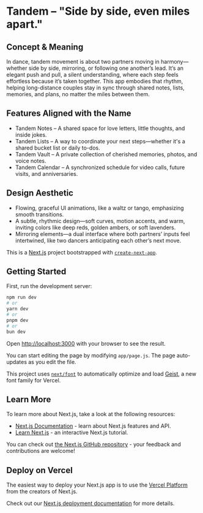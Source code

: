 # Tandem – "Side by side, even miles apart."

## Concept & Meaning

In dance, tandem movement is about two partners moving in harmony—whether side by side, mirroring, or following one another’s lead. It’s an elegant push and pull, a silent understanding, where each step feels effortless because it’s taken together. This app embodies that rhythm, helping long-distance couples stay in sync through shared notes, lists, memories, and plans, no matter the miles between them.

## Features Aligned with the Name

- Tandem Notes – A shared space for love letters, little thoughts, and inside jokes.
- Tandem Lists – A way to coordinate your next steps—whether it's a shared bucket list or daily to-dos.
- Tandem Vault – A private collection of cherished memories, photos, and voice notes.
- Tandem Calendar – A synchronized schedule for video calls, future visits, and anniversaries.

## Design Aesthetic

- Flowing, graceful UI animations, like a waltz or tango, emphasizing smooth transitions.
- A subtle, rhythmic design—soft curves, motion accents, and warm, inviting colors like deep reds, golden ambers, or soft lavenders.
- Mirroring elements—a dual interface where both partners’ inputs feel intertwined, like two dancers anticipating each other’s next move.

This is a [Next.js](https://nextjs.org) project bootstrapped with [`create-next-app`](https://github.com/vercel/next.js/tree/canary/packages/create-next-app).

## Getting Started

First, run the development server:

```bash
npm run dev
# or
yarn dev
# or
pnpm dev
# or
bun dev
```

Open [http://localhost:3000](http://localhost:3000) with your browser to see the result.

You can start editing the page by modifying `app/page.js`. The page auto-updates as you edit the file.

This project uses [`next/font`](https://nextjs.org/docs/app/building-your-application/optimizing/fonts) to automatically optimize and load [Geist](https://vercel.com/font), a new font family for Vercel.

## Learn More

To learn more about Next.js, take a look at the following resources:

- [Next.js Documentation](https://nextjs.org/docs) - learn about Next.js features and API.
- [Learn Next.js](https://nextjs.org/learn) - an interactive Next.js tutorial.

You can check out [the Next.js GitHub repository](https://github.com/vercel/next.js) - your feedback and contributions are welcome!

## Deploy on Vercel

The easiest way to deploy your Next.js app is to use the [Vercel Platform](https://vercel.com/new?utm_medium=default-template&filter=next.js&utm_source=create-next-app&utm_campaign=create-next-app-readme) from the creators of Next.js.

Check out our [Next.js deployment documentation](https://nextjs.org/docs/app/building-your-application/deploying) for more details.
